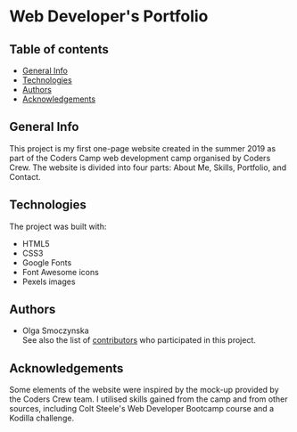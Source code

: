 # Web Developer's Portfolio

## Table of contents
* [General Info](#general-info)
* [Technologies](#technologies)
* [Authors](#authors)
* [Acknowledgements](#acknowledgements)

## General Info
This project is my first one-page website created in the summer 2019 as part of the Coders Camp web development camp organised by Coders Crew. The website is divided into four parts: About Me, Skills, Portfolio, and Contact.
        
## Technologies
The project was built with:
* HTML5
* CSS3
* Google Fonts
* Font Awesome icons
* Pexels images

## Authors
* Olga Smoczynska  
See also the list of [contributors](https://github.com/olgasmoczynska/projekt1/contributors) who participated in this project.
        
## Acknowledgements
Some elements of the website were inspired by the mock-up provided by the Coders Crew team. I utilised skills gained from the camp and from other sources, including Colt Steele's Web Developer Bootcamp course and a Kodilla challenge.